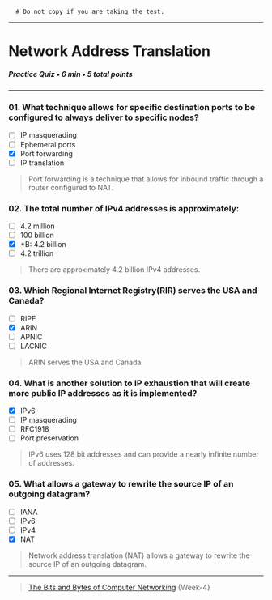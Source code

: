 ```
  # Do not copy if you are taking the test.
```
--- 

# Network Address Translation   
##### Practice Quiz • 6 min • 5 total points 
----- 


### 01.  What technique allows for specific destination ports to be configured to always deliver to specific nodes?
       
- [ ]  IP masquerading       
- [ ]  Ephemeral ports       
- [x]  Port forwarding       
- [ ]  IP translation    

> Port forwarding is a technique that allows for inbound traffic through a router configured to NAT.


### 02.  The total number of IPv4 addresses is approximately: 
       
- [ ]  4.2 million       
- [ ]  100 billion       
- [x]  *B: 4.2 billion       
- [ ]  4.2 trillion

> There are approximately 4.2 billion IPv4 addresses.


### 03.  Which Regional Internet Registry(RIR) serves the USA and Canada? 
       
- [ ]  RIPE       
- [x]  ARIN       
- [ ]  APNIC        
- [ ]  LACNIC    

> ARIN serves the USA and Canada.


### 04.  What is another solution to IP exhaustion that will create more public IP addresses as it is implemented?
       
- [x]  IPv6       
- [ ]  IP masquerading       
- [ ]  RFC1918       
- [ ]  Port preservation   

> IPv6 uses 128 bit addresses and can provide a nearly infinite number of addresses.


### 05.  What allows a gateway to rewrite the source IP of an outgoing datagram? 
       
- [ ]  IANA       
- [ ]  IPv6       
- [ ]  IPv4       
- [x]  NAT   

> Network address translation (NAT) allows a gateway to rewrite the source IP of an outgoing datagram.



--- 
> [The Bits and Bytes of Computer Networking](https://www.coursera.org/learn/computer-networking/) {Week-4} 
